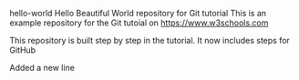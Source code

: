  hello-world
Hello Beautiful  World repository for Git tutorial
This is an example repository for the Git tutoial on https://www.w3schools.com

This repository is built step by step in the tutorial.
It now includes steps for GitHub

Added a new line 
